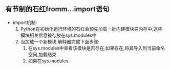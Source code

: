 ## 有节制的石红fromm...import语句
* import机制:
    1. Python在初始化运行环境的石红会预先加载一批内建模块导内存中,这些模块相关信息被存放在sys.modules中
    2. 当加载一个新模块,解释器完成下面步骤:
        1. 在sys.modules中查看该模块是否存在,如果存在,将其导入到当前命名空间,加载结束.
        2. 如果在sys.modules